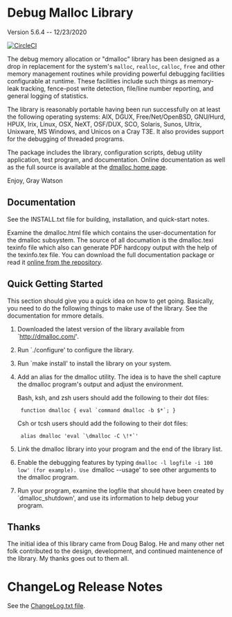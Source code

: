 Debug Malloc Library
====================

Version 5.6.4 -- 12/23/2020

[![CircleCI](https://circleci.com/gh/j256/dmalloc.svg?style=svg)](https://circleci.com/gh/j256/dmalloc)

The debug memory allocation or "dmalloc" library has been designed as a drop in replacement for the system's
`malloc`, `realloc`, `calloc`, `free` and other memory management routines while providing powerful debugging
facilities configurable at runtime.  These facilities include such things as memory-leak tracking, fence-post
write detection, file/line number reporting, and general logging of statistics.

The library is reasonably portable having been run successfully on at least the following operating systems:
AIX, DGUX, Free/Net/OpenBSD, GNU/Hurd, HPUX, Irix, Linux, OSX, NeXT, OSF/DUX, SCO, Solaris, Sunos, Ultrix,
Unixware, MS Windows, and Unicos on a Cray T3E.  It also provides support for the debugging of threaded
programs.

The package includes the library, configuration scripts, debug utility application, test program, and
documentation.  Online documentation as well as the full source is available at the [dmalloc home
page](http://dmalloc.com/).

Enjoy, Gray Watson

## Documentation

See the INSTALL.txt file for building, installation, and quick-start notes.

Examine the dmalloc.html file which contains the user-documentation for the dmalloc subsystem.  The source of
all documation is the dmalloc.texi texinfo file which also can generate PDF hardcopy output with the help of
the texinfo.tex file.  You can download the full documentation package or read it
[online from the repository](http://dmalloc.com/).

## Quick Getting Started

This section should give you a quick idea on how to get going.  Basically, you need to do the
following things to make use of the library.  See the documentation for mmore details.

  1. Downloaded the latest version of the library available from `http://dmalloc.com/'.

  2. Run `./configure' to configure the library.

  3. Run `make install' to install the library on your system.

  4. Add an alias for the dmalloc utility.  The idea is to have the shell capture the dmalloc
     program's output and adjust the environment.

     Bash, ksh, and zsh users should add the following to their dot files:

          function dmalloc { eval `command dmalloc -b $*`; }

     Csh or tcsh users  should add the following to their dot files:

          alias dmalloc 'eval `\dmalloc -C \!*`'

  5. Link the dmalloc library into your program and the end of the library list.

  8. Enable the debugging features by typing `dmalloc -l logfile -i 100 low' (for example).
     Use `dmalloc --usage' to see other arguments to the dmalloc program.

  9. Run your program, examine the logfile that should have been created by `dmalloc_shutdown', and
     use its information to help debug your program.

## Thanks

The initial idea of this library came from Doug Balog.  He and many other net folk contributed to the design,
development, and continued maintenence of the library.  My thanks goes out to them all.

# ChangeLog Release Notes

See the [ChangeLog.txt file](ChangeLog.txt).
